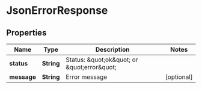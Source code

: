 
# JsonErrorResponse

## Properties
Name | Type | Description | Notes
------------ | ------------- | ------------- | -------------
**status** | **String** | Status: \&quot;ok\&quot; or \&quot;error\&quot; | 
**message** | **String** | Error message |  [optional]



